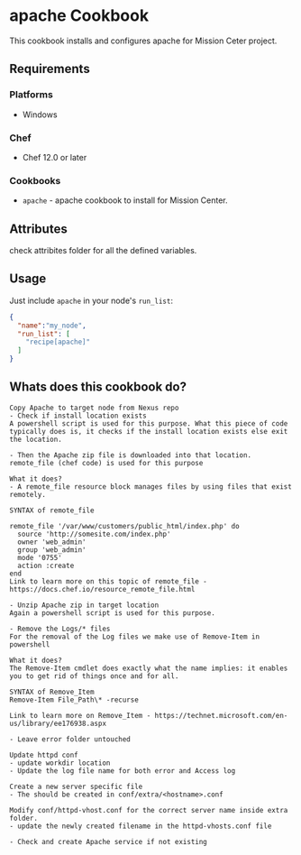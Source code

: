 # apache Cookbook

This cookbook installs and configures apache for Mission Ceter project.

## Requirements

### Platforms

- Windows

### Chef

- Chef 12.0 or later

### Cookbooks

- `apache` - apache cookbook to install for Mission Center.

## Attributes

check attribites folder for all the defined variables.

## Usage

Just include `apache` in your node's `run_list`:

```json
{
  "name":"my_node",
  "run_list": [
    "recipe[apache]"
  ]
}
```

## Whats does this cookbook do?

```
Copy Apache to target node from Nexus repo
- Check if install location exists
A powershell script is used for this purpose. What this piece of code typically does is, it checks if the install location exists else exit the location.

- Then the Apache zip file is downloaded into that location.
remote_file (chef code) is used for this purpose

What it does?
- A remote_file resource block manages files by using files that exist remotely.

SYNTAX of remote_file

remote_file '/var/www/customers/public_html/index.php' do
  source 'http://somesite.com/index.php'
  owner 'web_admin'
  group 'web_admin'
  mode '0755'
  action :create
end
Link to learn more on this topic of remote_file - https://docs.chef.io/resource_remote_file.html

- Unzip Apache zip in target location
Again a powershell script is used for this purpose.

- Remove the Logs/* files
For the removal of the Log files we make use of Remove-Item in powershell

What it does?
The Remove-Item cmdlet does exactly what the name implies: it enables you to get rid of things once and for all.

SYNTAX of Remove_Item
Remove-Item File_Path\* -recurse

Link to learn more on Remove_Item - https://technet.microsoft.com/en-us/library/ee176938.aspx

- Leave error folder untouched

Update httpd conf
- update workdir location
- Update the log file name for both error and Access log

Create a new server specific file
- The should be created in conf/extra/<hostname>.conf

Modify conf/httpd-vhost.conf for the correct server name inside extra folder.
- update the newly created filename in the httpd-vhosts.conf file

- Check and create Apache service if not existing
```
